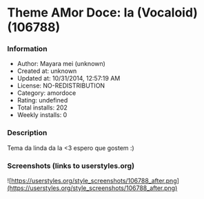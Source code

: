 # Theme AMor Doce: Ia (Vocaloid) (106788)

### Information
- Author: Mayara mei (unknown)
- Created at: unknown
- Updated at: 10/31/2014, 12:57:19 AM
- License: NO-REDISTRIBUTION
- Category: amordoce
- Rating: undefined
- Total installs: 202
- Weekly installs: 0


### Description
Tema da linda da Ia <3 espero que gostem :)


### Screenshots (links to userstyles.org)
![https://userstyles.org/style_screenshots/106788_after.png](https://userstyles.org/style_screenshots/106788_after.png)


